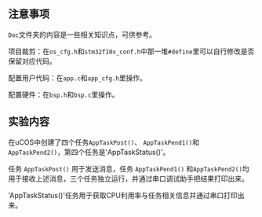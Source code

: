## 注意事项

`Doc`文件夹的内容是一些相关知识点，可供参考。

项目裁剪：在`os_cfg.h`和`stm32f10x_conf.h`中那一堆`#define`里可以自行修改是否保留对应代码。

配置用户代码：在`app.c`和`app_cfg.h`里操作。

配置硬件：在`bsp.h`和`bsp.c`里操作。

## 实验内容

在uCOS中创建了四个任务`AppTaskPost()`、 `AppTaskPend1()`和 `AppTaskPend2()`，第四个任务是'AppTaskStatus()'。

任务 `AppTaskPost()` 用于发送消息，任务 `AppTaskPend1()` 和`AppTaskPend2()`均用于接收上述消息，三个任务独立运行，并通过串口调试助手把结果打印出来。
 
'AppTaskStatus()'任务用于获取CPU利用率与任务相关信息并通过串口打印出来。

